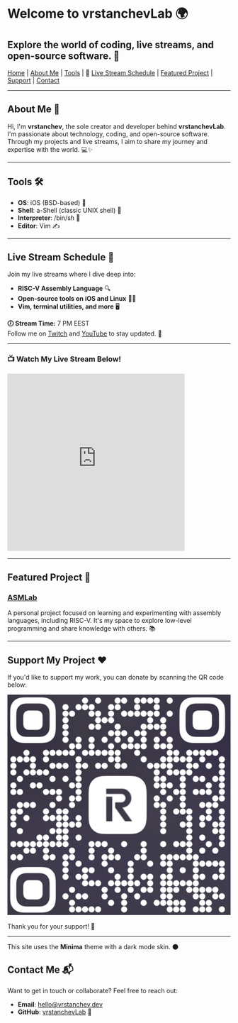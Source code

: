 # Welcome to vrstanchevLab 🌍

Explore the world of coding, live streams, and open-source software. 🚀  
---  
[Home](#) | [About Me](#about-me) | [Tools](#tools-) | 📣 [Live Stream Schedule](#live-stream-schedule) | [Featured Project](#featured-project) | [Support](#support-my-project) | [Contact](#contact-me)  

---

## About Me 👤  

Hi, I'm **vrstanchev**, the sole creator and developer behind **vrstanchevLab**. I'm passionate about technology, coding, and open-source software. Through my projects and live streams, I aim to share my journey and expertise with the world. 💻✨  

---

## Tools 🛠️  

- **OS**: iOS (BSD-based) 🍏  
- **Shell**: a-Shell (classic UNIX shell) 🐚  
- **Interpreter**: /bin/sh 📜  
- **Editor**: Vim ✍️  

---

## Live Stream Schedule 📅  

Join my live streams where I dive deep into:  

- **RISC-V Assembly Language** 🔍  
- **Open-source tools on iOS and Linux** 📱🐧  
- **Vim, terminal utilities, and more** 🖥️  

**🕖 Stream Time:** 7 PM EEST  
Follow me on [Twitch](https://www.twitch.tv/vrstanchev) and [YouTube](https://www.youtube.com/@vrstanchev) to stay updated. 🔔  

---

### 📺 Watch My Live Stream Below!  

<iframe  
  src="https://player.twitch.tv/?channel=vrstanchev&parent=vrstanchev.dev"  
  height="400"  
  width="400"  
  frameborder="0"  
  allowfullscreen="true">  
</iframe>  

---

## Featured Project 🌟  

### [ASMLab](https://github.com/vrstanchevLab/ASMLab)  
A personal project focused on learning and experimenting with assembly languages, including RISC-V. It's my space to explore low-level programming and share knowledge with others. 📚  

---

## Support My Project ❤️  

If you'd like to support my work, you can donate by scanning the QR code below:  

![Support QR Code](qr.png)  

Thank you for your support! 🙏  

---

This site uses the **Minima** theme with a dark mode skin. 🌑  

## Contact Me 📬  

Want to get in touch or collaborate? Feel free to reach out:  

- **Email**: [hello@vrstanchev.dev](mailto:hello@vrstanchev.dev)  
- **GitHub**: [vrstanchevLab](https://github.com/vrstanchevLab) 🔗  
